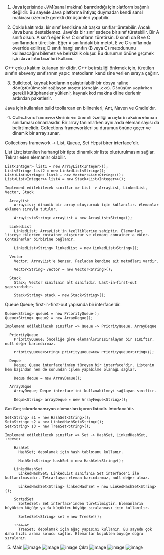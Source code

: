 1. Java içerisinde JVM(sanal makina) barındırdığı için platform bağımlı değildir.
   Bu sayede Java platforma ihtiyaç duymadan kendi sanal makinası üzerinde gerekli dönüşümleri yapabilir.
   

2. Çoklu kalıtımda, bir sınıf kendisine ait başka sınıflar türetebilir. Ancak Java bunu desteklemez. Java'da bir sınıf sadece bir sınıf türetebilir.
  Bir A sınıfı olsun. A sınıfı eğer B ve C sınıflarını türetirsin. D sınıfı da B ve C sınıflarından türetilsin.
  Eğer A sınıfındaki bir metot, B ve C sınıflarında override edilirse; D sınıfı hangi sınıfın (B veya C) metodununu kullanacağını bilemez ve belirsizlik oluşur.
  Bu durumun önüne geçmek için Java Interface'leri kullanır.
  
  C++ çoklu kalıtım kullanan bir dildir. C++ belirsizliği önlemek için, türetilen sınıfın ebeveny sınıflarının yapıcı metodlarını kendisine verilen sırayla çağırır.
  
  
3. Build tool, kaynak kodlarının çalıştırılabilir bir dosya haline dönüştürülmesini sağlayan araçtır (örneğin .exe).
  Dönüşüm yapılırken gerekli kütüphaneler yüklenir, kaynak kod makina diline derlenir, ardından paketlenir.
  
  Java için kullanılan build toollardan en bilinenleri; Ant, Maven ve Gradle'dır.
  
4. Collections frameworklerinin en önemli özelliği arraylarin aksine eleman sınırlaması olmamasıdır. Bir array tanımlarken aynı anda eleman sayısı da belirtilmelidir.
  Collections frameworkleri bu durumun önüne geçer ve dinamik bir array sunar.
  
  Collections framework -> List, Queue, Set
  Hepsi birer interface'dir.
  
  List 
    List; istenilen herhangi bir tipte dinamik bir liste oluşturulmasını sağlar. Tekrar eden elemanlar olabilir.
    
    List<Integer> list1 = new ArrayList<Integer>();
    List<String> list2 = new LinkedList<String>();
    List<List<String>> list3 = new Vector<List<String>>();
    List<List<Integer>> list4 = new Stack<List<Integer>>();
  
    Implement edilebilecek sınıflar => List -> ArrayList, LinkedList, Vector, Stack
      
      ArrayList
        ArrayList; dinamik bir array oluşturmak için kullanılır. Elemanlar eklenen sırayla tutulur.
        
        ArrayList<String> arrayList = new ArrayList<String>();
        
      LinkedList
        LinkedList; ArrayList'in özelliklerine sahiptir. Elemanları listeye eklerken container oluşturur ve elemanı container'a ekler. Containerlar birbirine bağlanır.
        
        LinkedList<String> linkedList = new LinkedList<String>();
        
      Vector
        Vector; ArrayList'e benzer. Fazladan kendine ait metodları vardır.
        
        Vector<String> vector = new Vector<String>();
        
      Stack
        Stack; Vector sınıfının alt sınıfıdır. Last-in-first-out yapısındadır.
        
        Stack<String> stack = new Stack<String>();
        
  Queue
    Queue; first-in-first-out yapısında bir interface'dir.
      
    Queue<String> queue1 = new PriorityQueue();
    Queue<String> queue2 = new ArrayDeque();
      
    Implement edilebilecek sınıflar => Queue -> PriorityQueue, ArrayDeque
    
      PriorityQueue
        PriorityQueue; önceliğe göre elemanlarınısıralayan bir sınıftır. null değer barındırmaz.
        
        PriorityQueue<String> priorityQueue=new PriorityQueue<String>();
        
      Deque
        Deque; Queue interface'inden türeyen bir interface'dir. Listenin hem başından hem de sonundan işlem yapabilme olanağı sağlar.
        
        Deque deque = new ArrayDeque();
        
      ArrayDeque
        ArrayDeque; Deque interface'ini kullanabilmeyi sağlayan sınıftır.
        
        Deque<String> arrayDeque = new ArrayDeque<String>();
        
  Set
    Set; tekrarlanamayan elemanları içeren listedir. Interface'dir.
    
    Set<String> s1 = new HashSet<String>();
    Set<String> s2 = new LinkedHashSet<String>();
    Set<String> s3 = new TreeSet<String>();
    
    Implement edilebilecek sınıflar => Set -> HashSet, LinkedHashSet, TreeSet
    
        HashSet
          HashSet; depolamak için hash tablosunu kullanır.
          
          HashSet<String> hashSet = new HashSet<String>();
          
        LinkedHashSet
          LinkedHashSet; LinkedList sınıfının Set interface'i ile kullanılmasıdır. Tekrarlayan eleman barındırmaz, null değer almaz.
          
          LinkedHashSet<String> linkedHashSet = new LinkedHashSet<String>();
          
        SortedSet
          SortedSet; Set interface'inden türetilmiştir. Elemanların büyükten küçüğe ya da küçükten büyüğe sıralanması için kullanılır.
          
          SortedSet<String> set = new TreeSet();
          
        TreeSet
          TreeSet; depolamak için ağaç yapısını kullanır. Bu sayede çok daha hızlı arama sonucu sağlar. Elemanlar küçükten büyüğe doğru sıralanır.
          
          
5. Main
   ![image](https://user-images.githubusercontent.com/66094687/173880593-f8fee711-572c-417b-9c28-b3659d6de8c7.png)
   ![image](https://user-images.githubusercontent.com/66094687/173880715-f91b1059-229e-45bf-a495-4da3a533d923.png)
   ![image](https://user-images.githubusercontent.com/66094687/173881068-5f2dbbf4-5232-4dd1-8e46-87588a94693b.png)
   Çıktı
   ![image](https://user-images.githubusercontent.com/66094687/173881358-8b00c390-fcd6-4e13-b23c-18bc01798ec0.png)
   ![image](https://user-images.githubusercontent.com/66094687/173881436-4cfd84d1-a780-466c-9cfa-654cc88aa0c5.png)
   ![image](https://user-images.githubusercontent.com/66094687/173881577-61b550dc-eda2-4ac3-9006-8b991a197664.png)



